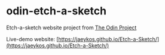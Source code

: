 # odin-etch-a-sketch

Etch-a-sketch website project from [The Odin Project](https://www.theodinproject.com/lessons/foundations-etch-a-sketch)

Live-demo website: [https://jaeykos.github.io/Etch-a-Sketch/](https://jaeykos.github.io/Etch-a-Sketch/)
